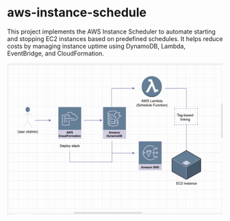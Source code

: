 # aws-instance-schedule

This project implements the AWS Instance Scheduler to automate starting and stopping EC2 instances based on predefined schedules. It helps reduce costs by managing instance uptime using DynamoDB, Lambda, EventBridge, and CloudFormation.

![Architecture Diagram](./instance-scheduler-architecture.drawio.png)
